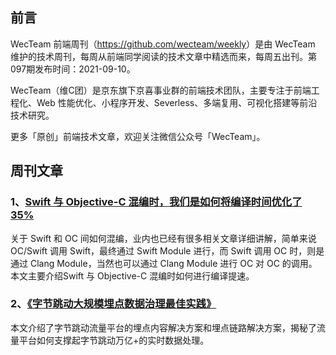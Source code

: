 ## 前言

WecTeam 前端周刊（<https://github.com/wecteam/weekly>）是由 WecTeam 维护的技术周刊，每周从前端同学阅读的技术文章中精选而来，每周五出刊。第 097期发布时间：2021-09-10。

WecTeam（维C团）是京东旗下京喜事业群的前端技术团队，主要专注于前端工程化、Web 性能优化、小程序开发、Severless、多端复用、可视化搭建等前沿技术研究。

更多「原创」前端技术文章，欢迎关注微信公众号「WecTeam」。


## 周刊文章

### 1、[Swift 与 Objective-C 混编时，我们是如何将编译时间优化了 35%](https://mp.weixin.qq.com/s/9BpfKhT1tQM_gAUNb2mQLg)

关于 Swift 和 OC 间如何混编，业内也已经有很多相关文章详细讲解，简单来说 OC/Swift 调用 Swift，最终通过 Swift Module 进行，而 Swift 调用 OC 时，则是通过 Clang Module，当然也可以通过 Clang Module 进行 OC 对 OC 的调用。本文主要介绍Swift 与 Objective-C 混编时如何进行编译提速。

### 2、[《字节跳动大规模埋点数据治理最佳实践》](https://mp.weixin.qq.com/s/TXq333oqraKAqfSXXMrHMQ)

本文介绍了字节跳动流量平台的埋点内容解决方案和埋点链路解决方案，揭秘了流量平台如何支撑起字节跳动万亿+的实时数据处理。

